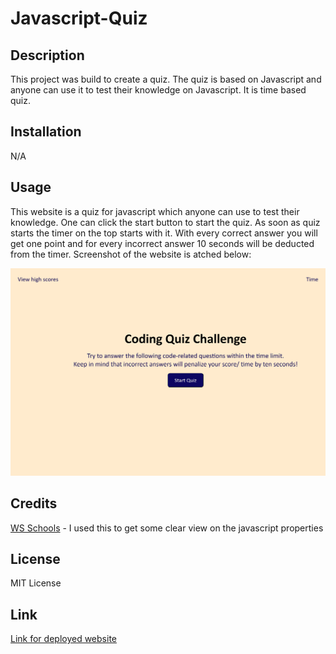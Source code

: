 # Javascript-Quiz

## Description

This project was build to create a quiz. The quiz is based on Javascript and anyone can use it to test their knowledge on Javascript. It is time based quiz.

## Installation

N/A

## Usage

This website is a quiz for javascript which anyone can use to test their knowledge. One can click the start button to start the quiz. As soon as quiz starts the timer on the top starts with it. With every correct answer you will get one point and for every incorrect answer 10 seconds will be deducted from the timer. Screenshot of the website is atched below:

![photo of the quiz first page](./asset/images/127.0.0.1_5500_Javascript-Quiz_index.html.png)

## Credits

[WS Schools](https://www.w3schools.com/js/) - I used this to get some clear view on the javascript properties

## License

MIT License

## Link 
[Link for deployed website](https://saloni0412.github.io/Javascript-Quiz/)